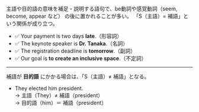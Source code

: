 主語や目的語の意味を補足・説明する語句で、be動詞や感覚動詞（seem, become, appear など） の後に置かれることが多い。
「S（主語）= 補語」という関係が成り立つ。

- ✅ Your payment is two days **late**.（形容詞）
- ✅ The keynote speaker is **Dr. Tanaka**.（名詞）
- ✅ The registration deadline is **tomorrow**.（副詞）
- ✅ Our goal is **to create an inclusive space**.（不定詞）

---

補語が **目的語** にかかる場合は、「S（主語）≠ 補語」となる。
- They elected him president.  
    → 主語（They）≠ 補語（president）  
    → 目的語（him）＝ 補語（president）
